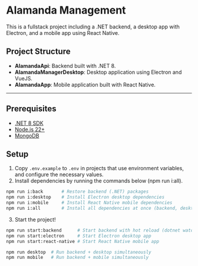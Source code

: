 # Alamanda Management

This is a fullstack project including a .NET backend, a desktop app with Electron, and a mobile app using React Native.

## Project Structure

- **AlamandaApi**: Backend built with .NET 8.
- **AlamandaManagerDesktop**: Desktop application using Electron and VueJS.
- **AlamandaApp**: Mobile application built with React Native.

---

## Prerequisites
- [.NET 8 SDK](https://dotnet.microsoft.com/en-us/download/dotnet/8.0)
- [Node.js 22+](https://nodejs.org/) 
- [MongoDB](www.mongodb.com)


## Setup

1. Copy `.env.example` to `.env` in projects that use environment variables, and configure the necessary values.
2. Install dependencies by running the commands below (npm run i:all).

```bash
npm run i:back       # Restore backend (.NET) packages
npm run i:desktop    # Install Electron desktop dependencies
npm run i:mobile     # Install React Native mobile dependencies
npm run i:all        # Install all dependencies at once (backend, desktop, and mobile)
```

3. Start the project!
```bash
npm run start:backend      # Start backend with hot reload (dotnet watch)
npm run start:electron     # Start Electron desktop app
npm run start:react-native # Start React Native mobile app

npm run desktop  # Run backend + desktop simultaneously
npm run mobile   # Run backend + mobile simultaneously
```
